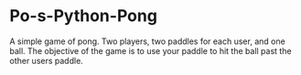 # Po-s-Python-Pong
A simple game of pong. Two players, two paddles for each user, and one ball. The objective of the game is to use your paddle to hit the ball past the other users paddle.
